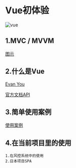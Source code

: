 # Vue初体验
![vue](https://cli.vuejs.org/favicon.png)
## 1.MVC / MVVM
[图示](http://www.ruanyifeng.com/blog/2015/02/mvcmvp_mvvm.html)
## 2.什么是Vue
[Evan You](https://github.com/yyx990803) 

[官方文档API](https://cn.vuejs.org/v2/guide/index.html)
## 3.简单使用案例
[使用案例](https://cn.vuejs.org/v2/guide/index.html)
## 4.在当前项目里的使用
```
1.在风控系统中的使用
2.日本项目SPA
```
